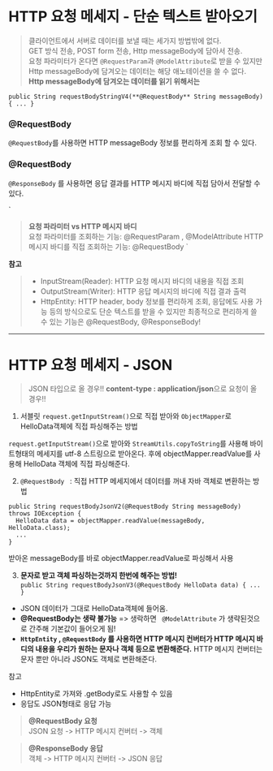 # HTTP 요청 메세지 - 단순 텍스트 받아오기

> 클라이언트에서 서버로 데이터를 보낼 때는 세가지 방법밖에 없다.   
> GET 방식 전송, POST form 전송, Http messageBody에 담아서 전송.   
> 요청 파라미터가 온다면 `@RequestParam`과 `@ModelAttribute`로 받을 수 있지만 Http messageBody에 담겨오는 데이터는 해당 애노테이션을 쓸 수 없다.   
> **Http messageBody에 담겨오는 데이터를 읽기 위해서는**   

`public String requestBodyStringV4(**@RequestBody** String messageBody) { ... }`

### @RequestBody ###
`@RequestBody`를 사용하면 HTTP messageBody 정보를 편리하게 조회 할 수 있다.

### @RequestBody ###
`@ResponseBody` 를 사용하면 응답 결과를 HTTP 메시지 바디에 직접 담아서 전달할 수 있다.

`
> **요청 파라미터 vs HTTP 메시지 바디**  
> 요청 파라미터를 조회하는 기능: @RequestParam , @ModelAttribute 
> HTTP 메시지 바디를 직접 조회하는 기능: @RequestBody 
`



**참고**
> * InputStream(Reader): HTTP 요청 메시지 바디의 내용을 직접 조회
> * OutputStream(Writer): HTTP 응답 메시지의 바디에 직접 결과 출력
> * HttpEntity: HTTP header, body 정보를 편리하게 조회, 응답에도 사용 가능
등의 방식으로도 단순 텍스트를 받을 수 있지만 최종적으로 편리하게 쓸 수 있는 기능은 @RequestBody, @ResponseBody!


---------------------------------------------------------------------

# HTTP 요청 메세지 - JSON

> JSON 타입으로 올 경우!! **content-type : application/json**으로 요청이 올 경우!!

1) 서블릿 `request.getInputStream()`으로 직접 받아와 `ObjectMapper`로 HelloData객체에 직접 파싱해주는 방법 

  `request.getInputStream()`으로 받아와 `StreamUtils.copyToString`를 사용해 바이트형태의 메세지를 utf-8 스트링으로 받아온다. 후에 objectMapper.readValue를 사용해 HelloData 객체에 직접 파싱해준다. 
  
  
2) `@RequestBody ` : 직접 HTTP 메세지에서 데이터를 꺼내 자바 객체로 변환하는 방법


```
public String requestBodyJsonV2(@RequestBody String messageBody) throws IOException {   
  HelloData data = objectMapper.readValue(messageBody, HelloData.class);    
  ...   
}
```   
받아온 messageBody를 바로 objectMapper.readValue로 파싱해서 사용

3)  **문자로 받고 객체 파싱하는것까지 한번에 해주는 방법!**   
   `
   public String requestBodyJsonV3(@RequestBody HelloData data) { ... }
   `
   * JSON 데이터가 그대로 HelloData객체에 들어옴.
   * **@RequestBody는 생략 불가능** => 생락하면 ` @ModelAttribute` 가 생략된것으로 간주해 기본값이 들어오게 됨!
   * **`HttpEntity` , `@RequestBody` 를 사용하면 HTTP 메시지 컨버터가 HTTP 메시지 바디의 내용을 우리가 원하는 문자나 객체 등으로 변환해준다.** HTTP 메시지 컨버터는 문자 뿐만 아니라 JSON도 객체로 변환해준다.


참고
* HttpEntity로 가져와 .getBody로도 사용할 수 있음
* 응답도 JSON형태로 응답 가능

> **@RequestBody 요청**   
> JSON 요청 -> HTTP 메시지 컨버터 -> 객체    

> **@ResponseBody 응답**    
> 객체 -> HTTP 메시지 컨버터 -> JSON 응답   
